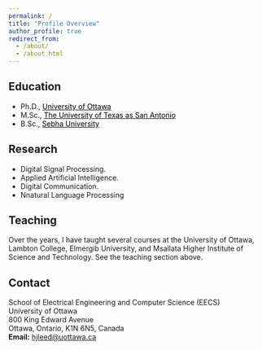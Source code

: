 ```yaml
---
permalink: /
title: "Profile Overview"
author_profile: true
redirect_from: 
  - /about/
  - /about.html
---
```


## Education 

* Ph.D., <a style='color: black;' href='https://www.uottawa.ca/en' target='_blank'>University of Ottawa</a>
* M.Sc., <a style='color: black;' href='https://www.utsa.edu/' target='_blank'>The University of Texas as San Antonio</a>
* B.Sc., <a style='color: black;' href='https://sebhau.edu.ly/en/' target='_blank'>Sebha University</a>

## Research

- Digital Signal Processing.
- Applied Artificial Intelligence.
- Digital Communication.
- Nnatural Language Processing

## Teaching

Over the years, I have taught several courses at the University of Ottawa, Lambton College, Elmergib University, and Msallata Higher Institute of Science and Technology.  See the teaching section above.



## Contact


School of Electrical Engineering and Computer Science (EECS) <br />
University of Ottawa <br />
800 King Edward Avenue <br />
Ottawa, Ontario, K1N 6N5, Canada <br />
**Email:** hjleed@uottawa.ca <br />

  
